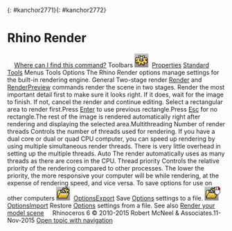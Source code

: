 ---
---

{: #kanchor2771}{: #kanchor2772}
# Rhino Render
 [![images/transparent.gif](images/transparent.gif)Where can I find this command?](javascript:void(0);) Toolbars
![images/options.png](images/options.png) [Properties](properties-toolbar.html)  [Standard](standard-toolbar.html)  [Tools](tools-toolbar.html) 
Menus
Tools
Options
The Rhino Render options manage settings for the built-in rendering engine.
General
Two-stage render
 [Render](render.html) and [RenderPreview](render.html#renderpreview) commands render the scene in two stages. Render the most important detail first to make sure it looks right. If it does, wait for the image to finish. If not, cancel the render and continue editing.
Select a rectangular area to render first.Press [Enter](enter-key.html) to use previous rectangle.Press [Esc](esc-key.html) for no rectangle.The rest of the image is rendered automatically right after rendering and displaying the selected area.Multithreading
Number of render threads
Controls the number of threads used for rendering. If you have a dual core or dual or quad CPU computer, you can speed up rendering by using multiple simultaneous render threads. There is very little overhead in setting up the multiple threads.
Auto
The render automatically uses as many threads as there are cores in the CPU.
Thread priority
Controls the relative priority of the rendering compared to other processes. The lower the priority, the more responsive your computer will be while rendering, at the expense of rendering speed, and vice versa.
To save options for use on other computers
![images/optionsexport.png](images/optionsexport.png) [OptionsExport](optionsexport.html) 
Save [Options](options.html) settings to a file.
![images/optionsimport.png](images/optionsimport.png) [OptionsImport](optionsexport.html#optionsimport) 
Restore [Options](options.html) settings from a file.
See also
 [Render your model scene](sak-render.html) 
&#160;
&#160;
Rhinoceros 6 © 2010-2015 Robert McNeel &amp; Associates.11-Nov-2015
 [Open topic with navigation](rhino-render-options.html) 

